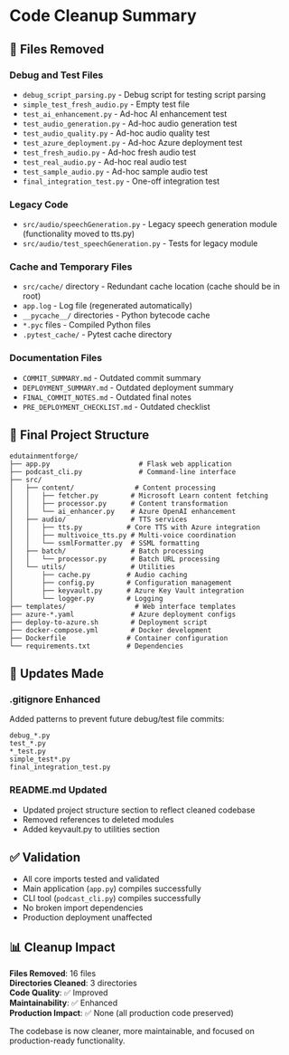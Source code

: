 # Code Cleanup Summary

## 🧹 Files Removed

### Debug and Test Files
- `debug_script_parsing.py` - Debug script for testing script parsing
- `simple_test_fresh_audio.py` - Empty test file
- `test_ai_enhancement.py` - Ad-hoc AI enhancement test
- `test_audio_generation.py` - Ad-hoc audio generation test
- `test_audio_quality.py` - Ad-hoc audio quality test
- `test_azure_deployment.py` - Ad-hoc Azure deployment test
- `test_fresh_audio.py` - Ad-hoc fresh audio test
- `test_real_audio.py` - Ad-hoc real audio test
- `test_sample_audio.py` - Ad-hoc sample audio test
- `final_integration_test.py` - One-off integration test

### Legacy Code
- `src/audio/speechGeneration.py` - Legacy speech generation module (functionality moved to tts.py)
- `src/audio/test_speechGeneration.py` - Tests for legacy module

### Cache and Temporary Files
- `src/cache/` directory - Redundant cache location (cache should be in root)
- `app.log` - Log file (regenerated automatically)
- `__pycache__/` directories - Python bytecode cache
- `*.pyc` files - Compiled Python files
- `.pytest_cache/` - Pytest cache directory

### Documentation Files
- `COMMIT_SUMMARY.md` - Outdated commit summary
- `DEPLOYMENT_SUMMARY.md` - Outdated deployment summary  
- `FINAL_COMMIT_NOTES.md` - Outdated final notes
- `PRE_DEPLOYMENT_CHECKLIST.md` - Outdated checklist

## 📁 Final Project Structure

```
edutainmentforge/
├── app.py                      # Flask web application
├── podcast_cli.py              # Command-line interface
├── src/
│   ├── content/               # Content processing
│   │   ├── fetcher.py        # Microsoft Learn content fetching
│   │   ├── processor.py      # Content transformation
│   │   └── ai_enhancer.py    # Azure OpenAI enhancement
│   ├── audio/                # TTS services
│   │   ├── tts.py           # Core TTS with Azure integration
│   │   ├── multivoice_tts.py # Multi-voice coordination
│   │   └── ssmlFormatter.py  # SSML formatting
│   ├── batch/                # Batch processing
│   │   └── processor.py      # Batch URL processing
│   └── utils/                # Utilities
│       ├── cache.py         # Audio caching
│       ├── config.py        # Configuration management
│       ├── keyvault.py      # Azure Key Vault integration
│       └── logger.py        # Logging
├── templates/                 # Web interface templates
├── azure-*.yaml              # Azure deployment configs
├── deploy-to-azure.sh        # Deployment script
├── docker-compose.yml        # Docker development
├── Dockerfile               # Container configuration
└── requirements.txt         # Dependencies
```

## 🔧 Updates Made

### .gitignore Enhanced
Added patterns to prevent future debug/test file commits:
```
debug_*.py
test_*.py
*_test.py
simple_test*.py
final_integration_test.py
```

### README.md Updated
- Updated project structure section to reflect cleaned codebase
- Removed references to deleted modules
- Added keyvault.py to utilities section

## ✅ Validation

- All core imports tested and validated
- Main application (`app.py`) compiles successfully
- CLI tool (`podcast_cli.py`) compiles successfully
- No broken import dependencies
- Production deployment unaffected

## 📊 Cleanup Impact

**Files Removed**: 16 files  
**Directories Cleaned**: 3 directories  
**Code Quality**: ✅ Improved  
**Maintainability**: ✅ Enhanced  
**Production Impact**: ✅ None (all production code preserved)

The codebase is now cleaner, more maintainable, and focused on production-ready functionality.
